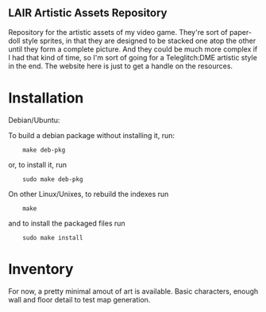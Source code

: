 LAIR Artistic Assets Repository
-------------------------------

Repository for the artistic assets of my video game. They're sort of paper-doll
style sprites, in that they are designed to be stacked one atop the other until
they form a complete picture. And they could be much more complex if I had that
kind of time, so I'm sort of going for a Teleglitch:DME artistic style in the
end. The website here is just to get a handle on the resources.

Installation
============

Debian/Ubuntu:

To build a debian package without installing it, run:

        make deb-pkg

or, to install it, run

        sudo make deb-pkg

On other Linux/Unixes, to rebuild the indexes run

        make

and to install the packaged files run

        sudo make install

Inventory
=========

For now, a pretty minimal amout of art is available. Basic characters, enough
wall and floor detail to test map generation.

